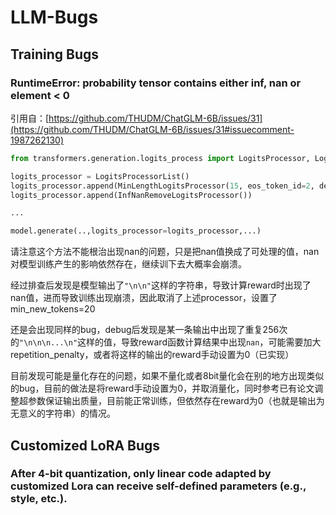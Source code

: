 # LLM-Bugs

## Training Bugs

### RuntimeError: probability tensor contains either inf, nan or element < 0

引用自：[https://github.com/THUDM/ChatGLM-6B/issues/31](https://github.com/THUDM/ChatGLM-6B/issues/31#issuecomment-1987262130)

```python
from transformers.generation.logits_process import LogitsProcessor, LogitsProcessorList, InfNanRemoveLogitsProcessor, MinLengthLogitsProcessor

logits_processor = LogitsProcessorList()
logits_processor.append(MinLengthLogitsProcessor(15, eos_token_id=2, device='cuda'))
logits_processor.append(InfNanRemoveLogitsProcessor())

...

model.generate(..,logits_processor=logits_processor,...)
```

请注意这个方法不能根治出现nan的问题，只是把nan值换成了可处理的值，nan对模型训练产生的影响依然存在，继续训下去大概率会崩溃。

经过排查后发现是模型输出了`"\n\n"`这样的字符串，导致计算reward时出现了nan值，进而导致训练出现崩溃，因此取消了上述processor，设置了min_new_tokens=20

还是会出现同样的bug，debug后发现是某一条输出中出现了重复256次的`"\n\n\n...\n"`这样的值，导致reward函数计算结果中出现`nan`，可能需要加大repetition_penalty，或者将这样的输出的reward手动设置为0（已实现）

目前发现可能是量化存在的问题，如果不量化或者8bit量化会在别的地方出现类似的bug，目前的做法是将reward手动设置为0，并取消量化，同时参考已有论文调整超参数保证输出质量，目前能正常训练，但依然存在reward为0（也就是输出为无意义的字符串）的情况。


## Customized LoRA Bugs

### After 4-bit quantization, only linear code adapted by customized Lora can receive self-defined parameters (e.g., style, etc.).
